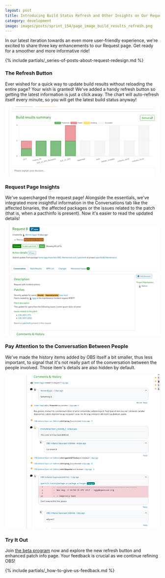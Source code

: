 ```yaml
---
layout: post
title: Introducing Build Status Refresh and Other Insights on Our Request Page
category: development
image: images/posts/sprint_154/page_image_build_results_refresh.png
---
```


In our latest iteration towards an even more user-friendly experience, we're excited to share three key enhancements to our Request page. Get ready for a smoother and more informative ride!

{% include partials/_series-of-posts-about-request-redesign.md %}

### The Refresh Button

Ever wished for a quick way to update build results without reloading the entire page? Your wish is granted! We've added a handy refresh button so getting the latest information is just a click away. The chart will auto-refresh itself every minute, so you will get the latest build status anyway!

![Build status refresh button](/images/posts/2023-11-30/build-status-refresh-button.png)

### Request Page Insights

We've supercharged the request page! Alongside the essentials, we've integrated more insightful information in the Conversations tab like the affected binaries, the affected packages or the issues related to the patch (that is, when a pacthinfo is present).
Now it's easier to read the updated details!

![Patchinfo page insights](/images/posts/2023-11-30/request-page-insights.png)

### Pay Attention to the Conversation Between People 

We've made the history items added by OBS itself a bit smaller, thus less important, to signal that it's not really part of the conversation between the people involved. Those item's details are also hidden by default.

![Comments and history shifts the attention to the conversation between people](/images/posts/2023-11-30/comments-and-history.png)

### Try It Out

Join [the beta program](/2018/10/04/the-beta-program/) now and explore the new refresh button and enhanced patch info page. Your feedback is crucial as we continue refining OBS!

{% include partials/_how-to-give-us-feedback.md %}
